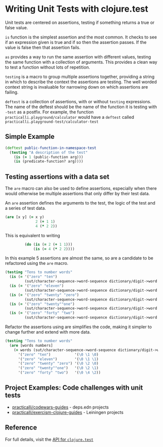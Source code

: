 # Writing Unit Tests with clojure.test
Unit tests are centered on assertions, testing if something returns a true or false value.

`is` function is the simplest assertion and the most common.  It checks to see if an expression given is true and if so then the assertion passes.  If the value is false then that assertion fails.

`as` provides a way to run the same assertion with different values, testing the same function with a collection of arguments.  This provides a clean way to test a function without lots of repetition.

`testing` is a macro to group multiple assertions together, providing a string in which to describe the context the assertions are testing.  The well worded context string is invaluable for narrowing down on which assertions are failing.

`deftest` is a collection of assertions, with or without `testing` expressions.  The name of the deftest should be the name of the function it is testing with `-test` as a postfix.  For example, the function `practicalli.playground/calculator` would have a `deftest` called `practicalli.playground-test/calculator-test`

## Simple Example
```clojure
(deftest public-function-in-namespace-test
  (testing "A description of the test"
    (is (= 1 (public-function arg)))
    (is (predicate-function? arg))))
```

## Testing assertions with a data set
The `are` macro can also be used to define assertions, especially when there would otherwise be multiple assertions that only differ by their test data.

An `are` assertion defines the arguments to the test, the logic of the test and a series of test data.
```clojure
(are [x y] (= x y)
              2 (+ 1 1)
              4 (* 2 2))
```

This is equivalent to writing

```clojure
         (do (is (= 2 (+ 1 1)))
             (is (= 4 (* 2 2))))
```

In this example 5 assertions are almost the same, so are a candidate to be refactored using the `are` macro.
```clojure
(testing "Tens to number words"
  (is (= '("zero" "ten")
         (sut/character-sequence->word-sequence dictionary/digit->word '(\0 \1 \0))))
  (is (= '("zero" "eleven")
         (sut/character-sequence->word-sequence dictionary/digit->word '(\0 \1 \1))))
  (is (= '("zero" "twenty" "zero")
         (sut/character-sequence->word-sequence dictionary/digit->word '(\0 \2 \0))))
  (is (= '("zero" "twenty""one")
         (sut/character-sequence->word-sequence dictionary/digit->word '(\0 \2 \1))))
  (is (= '("zero" "forty" "two")
         (sut/character-sequence->word-sequence dictionary/digit->word '(\0 \4 \2)))))
```

Refactor the assertions using are simplifies the code, making it simpler to change further and extend with more data.
```clojure
(testing "Tens to number words"
  (are [words numbers]
    (= words (sut/character-sequence->word-sequence dictionary/digit->word numbers))
      '("zero" "ten")           '(\0 \1 \0)
      '("zero" "eleven")        '(\0 \1 \1)
      '("zero" "twenty" "zero") '(\0 \2 \0)
      '("zero" "twenty""one")   '(\0 \2 \1)
      '("zero" "forty" "two")   '(\0 \4 \2))
```


## Project Examples: Code challenges with unit tests
* [practicalli/codewars-guides](https://github.com/practicalli/codewars-guides) - deps.edn projects
* [practicalli/exercism-clojure-guides](https://github.com/practicalli/exercism-clojure-guides) - Leiningen projects


## Reference
For full details, visit the [API for `clojure.test`](https://clojure.github.io/clojure/clojure.test-api.html)
